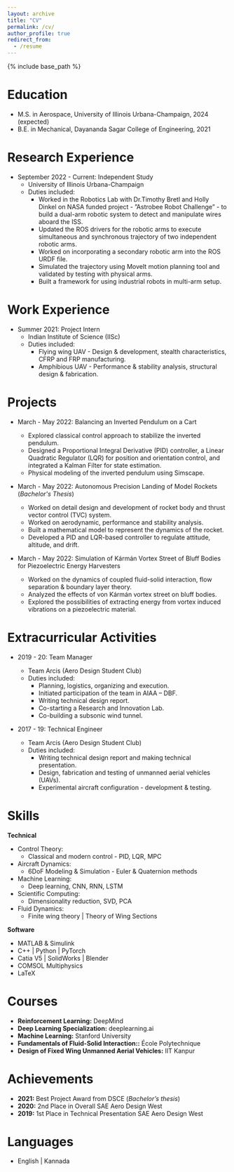 ```yaml
---
layout: archive
title: "CV"
permalink: /cv/
author_profile: true
redirect_from:
  - /resume
---
```


{% include base_path %}

Education
======
* M.S. in Aerospace, University of Illinois Urbana-Champaign, 2024 (expected)
* B.E. in Mechanical, Dayananda Sagar College of Engineering, 2021
<!---* Ph.D in Version Control Theory, GitHub University, 2018 (expected)--->

Research Experience
======
* September 2022 - Current: Independent Study
  * University of Illinois Urbana-Champaign
  * Duties included: 
    - Worked in the Robotics Lab with Dr.Timothy Bretl and Holly Dinkel on NASA funded project - ”Astrobee Robot Challenge” - to build a dual-arm robotic system to detect and manipulate wires aboard the ISS.
    - Updated the ROS drivers for the robotic arms to execute simultaneous and synchronous trajectory of two independent robotic arms. 
    - Worked on incorporating a secondary robotic arm into the ROS URDF file. 
    - Simulated the trajectory using MoveIt motion planning tool and validated by testing with physical arms. 
    - Built a framework for using industrial robots in multi-arm setup.

Work Experience
======
* Summer 2021: Project Intern
  * Indian Institute of Science (IISc)
  * Duties included: 
    - Flying wing UAV - Design & development, stealth characteristics, CFRP and FRP manufacturing.
    - Amphibious UAV - Performance & stability analysis, structural design & fabrication.

Projects
======
* March - May 2022: Balancing an Inverted Pendulum on a Cart
  * Explored classical control approach to stabilize the inverted pendulum.
  * Designed a Proportional Integral Derivative (PID) controller, a Linear Quadratic Regulator (LQR) for
    position and orientation control, and integrated a Kalman Filter for state estimation. 
  * Physical modeling of the inverted pendulum using Simscape.

* March - May 2022: Autonomous Precision Landing of Model Rockets  
  (*Bachelor's Thesis*)
  * Worked on detail design and development of rocket body and thrust vector control (TVC) system.
  * Worked on aerodynamic, performance and stability analysis.
  * Built a mathematical model to represent the dynamics of the rocket.
  * Developed a PID and LQR-based controller to regulate attitude, altitude, and drift.

* March - May 2022: Simulation of Kármán Vortex Street of Bluff Bodies for Piezoelectric Energy Harvesters
  * Worked on the dynamics of coupled fluid-solid interaction, flow separation & boundary layer theory. 
  * Analyzed the effects of von Kármán vortex street on bluff bodies.
  * Explored the possibilities of extracting energy from vortex induced vibrations on a piezoelectric
    material.

Extracurricular Activities
======
* 2019 - 20: Team Manager
  * Team Arcis (Aero Design Student Club)
  * Duties included: 
    - Planning, logistics, organizing and execution.
    - Initiated participation of the team in AIAA – DBF. 
    - Writing technical design report.
    - Co-starting a Research and Innovation Lab.
    - Co-building a subsonic wind tunnel.

* 2017 - 19: Technical Engineer
  * Team Arcis (Aero Design Student Club)
  * Duties included:  
    - Writing technical design report and making technical presentation.
    - Design, fabrication and testing of unmanned aerial vehicles (UAVs).
    - Experimental aircraft configuration - development & testing.

  
Skills
======
**Technical**

* Control Theory:
  - Classical and modern control - PID, LQR, MPC
* Aircraft Dynamics:
  - 6DoF Modeling & Simulation - Euler & Quaternion methods
* Machine Learning:
  - Deep learning, CNN, RNN, LSTM
* Scientific Computing:
  - Dimensionality reduction, SVD, PCA
* Fluid Dynamics:
  - Finite wing theory $\vert$ Theory of Wing Sections

**Software**

* MATLAB & Simulink
* C++ $\vert$ Python $\vert$ PyTorch
* Catia V5 $\vert$ SolidWorks $\vert$ Blender
* COMSOL Multiphysics
* LaTeX

<!--Publications
======
  <ul>{% for post in site.publications %}
    {% include archive-single-cv.html %}
  {% endfor %}</ul>
  
Talks
======
  <ul>{% for post in site.talks %}
    {% include archive-single-talk-cv.html %}
  {% endfor %}</ul>
  
Teaching
======
  <ul>{% for post in site.teaching %}
    {% include archive-single-cv.html %}
  {% endfor %}</ul>
  
Service and leadership
======
* Currently signed in to 43 different slack teams-->

Courses
======

* **Reinforcement Learning:** DeepMind
* **Deep Learning Specialization:** deeplearning.ai
* **Machine Learning:** Stanford University
* **Fundamentals of Fluid-Solid Interaction::** École Polytechnique
* **Design of Fixed Wing Unmanned Aerial Vehicles:** IIT Kanpur

Achievements
======

* **2021:** Best Project Award from DSCE (*Bachelor’s thesis*)
* **2020:** 2nd Place in Overall SAE Aero Design West
* **2019:** 1st Place in Technical Presentation SAE Aero Design West

Languages
======

* English $\vert$ Kannada